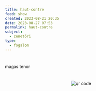 ```yaml
---
title: haut-contre
feed: show
created: 2023-08-21 20:35
date: 2023-08-27 07:53
permalink: haut-contre
subject:
  - zenetöri
type:
  - fogalom
---
```

#
magas tenor



#
<p style="text-align: center;"><img src="https://chart.googleapis.com/chart?cht=qr&chl=https://notes.andrasdenes.com/haut-contre&chs=180x180&choe=UTF-8&chld=L|2" alt="qr code"></p>

